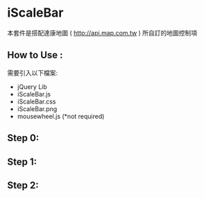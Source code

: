 iScaleBar
=========
本套件是搭配達康地圖 ( http://api.map.com.tw )
所自訂的地圖控制項

How to Use : 
--------------
需要引入以下檔案:
- jQuery Lib
- iScaleBar.js 
- iScaleBar.css
- iScaleBar.png
- mousewheel.js (*not required)

Step 0:
--------------

Step 1:
--------------

Step 2:
--------------
